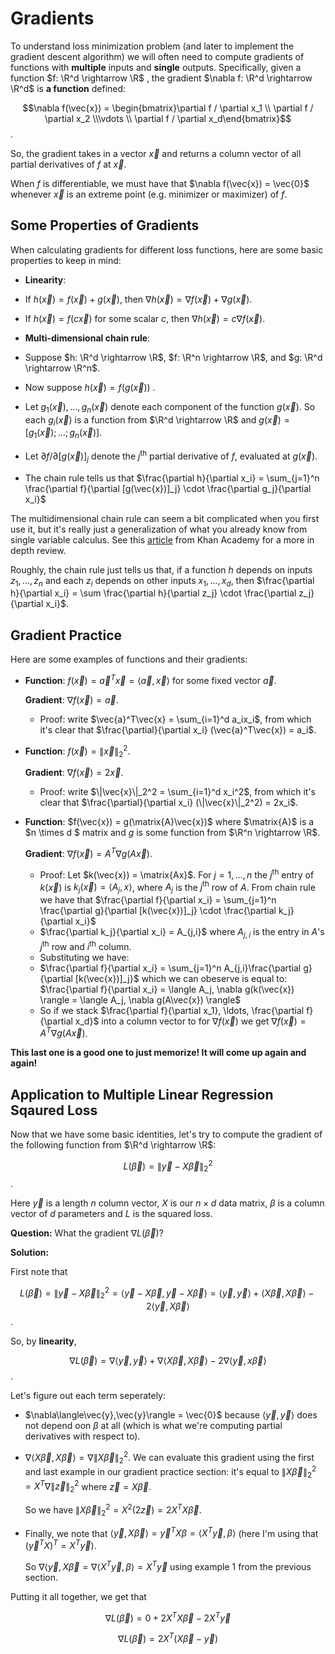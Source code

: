 # Gradients

To understand loss minimization problem (and later to implement the gradient descent algorithm) we will often need to compute gradients of functions with **multiple** inputs and **single** outputs. Specifically, given a function $f: \R^d \rightarrow \R$ , the gradient $\nabla f: \R^d \rightarrow \R^d$ is **a function** defined:

$$\nabla f(\vec{x}) = \begin{bmatrix}\partial f / \partial x_1 \\ \partial f / \partial x_2 \\\vdots \\ \partial f / \partial x_d\end{bmatrix}$$ .

So, the gradient takes in a vector $\vec{x}$ and returns a column vector of all partial derivatives of $f$ at $\vec{x}$.



When $f$ is differentiable, we must have that $\nabla f(\vec{x}) = \vec{0}$  whenever $\vec{x}$ is an extreme point (e.g. minimizer or maximizer) of $f$. 



## Some Properties of Gradients

When calculating gradients for different loss functions, here are some basic properties to keep in mind:

*  **Linearity**: 

  * If $h(\vec{x}) = f(\vec{x}) + g(\vec{x})$, then $\nabla h(\vec{x}) = \nabla f(\vec{x}) + \nabla g(\vec{x})$. 
  * If $h(\vec{x}) = f(c\vec{x})$ for some scalar $c$, then $\nabla h(\vec{x}) = c\nabla f(\vec{x})$. 

* **Multi-dimensional chain rule**:
* Suppose $h: \R^d \rightarrow \R$, $f: \R^n \rightarrow \R$, and $g: \R^d \rightarrow \R^n$.  
  
* Now suppose $h(\vec{x}) = f(g(\vec{x}))$ . 
  
* Let $g_1(\vec{x}), \ldots, g_n(\vec{x})$ denote each component of the function $g(\vec{x})$. So each $g_i(\vec{x})$ is a function from $\R^d \rightarrow \R$ and $g(\vec{x}) = [g_1(\vec{x});\ldots; g_n(\vec{x})]$. 
  
* Let $\partial f /\partial [g(\vec{x})]_j$ denote the $j^\text{th}$ partial derivative of $f$, evaluated at $g(\vec{x})$.
  
* The chain rule tells us that $\frac{\partial h}{\partial x_i} = \sum_{j=1}^n \frac{\partial f}{\partial [g(\vec{x})]_j} \cdot \frac{\partial g_j}{\partial x_i}$

The multidimensional chain rule can seem a bit complicated when you first use it, but it's really just a generalization of what you already know from single variable calculus. See this [article](https://www.khanacademy.org/math/multivariable-calculus/multivariable-derivatives/differentiating-vector-valued-functions/a/multivariable-chain-rule-simple-version) from Khan Academy for a more in depth review. 

Roughly, the chain rule just tells us that, if a function $h$ depends on inputs $z_1, \ldots, z_n$ and each $z_i$ depends on other inputs $x_1, \ldots, x_d$, then $\frac{\partial h}{\partial x_i} = \sum \frac{\partial h}{\partial z_j} \cdot \frac{\partial z_j}{\partial x_i}$.  



## Gradient Practice

Here are some examples of functions and their gradients:

* **Function**: $f(\vec{x}) = \vec{a}^T\vec{x} = \langle \vec{a},\vec{x}\rangle$ for some fixed vector $\vec{a}$. 

  **Gradient**: $\nabla f(\vec{x}) = \vec{a}$.

  * Proof: write $\vec{a}^T\vec{x} = \sum_{i=1}^d a_ix_i$, from which it's clear that $\frac{\partial}{\partial x_i}  (\vec{a}^T\vec{x}) = a_i$.

* **Function**: $f(\vec{x}) = \|\vec{x}\|_2^2$. 

  **Gradient**: $\nabla f(\vec{x}) = 2\vec{x}$.

  * Proof: write $\|\vec{x}\|_2^2 = \sum_{i=1}^d x_i^2$, from which it's clear that $\frac{\partial}{\partial x_i}  (\|\vec{x}\|_2^2) = 2x_i$.

* **Function**: $f(\vec{x}) = g(\matrix{A}\vec{x})$ where $\matrix{A}$ is a $n \times d $ matrix and $g$ is some function from $\R^n \rightarrow \R$. 

  **Gradient**: $\nabla f(\vec{x}) = A^T \nabla g(A\vec{x})$. 

  * Proof: Let $k(\vec{x}) = \matrix{Ax}$. For  $j = 1,\ldots, n$ the $j^\text{th}$ entry of $k(\vec{x})$ is $k_j(\vec{x}) = \langle A_j, x \rangle$, where $A_j$ is the $j^\text{th}$ row of $A$.  From chain rule we have that $\frac{\partial f}{\partial x_i} = \sum_{j=1}^n \frac{\partial g}{\partial [k(\vec{x})]_j} \cdot \frac{\partial k_j}{\partial x_i}$
  * $\frac{\partial k_j}{\partial x_i} = A_{j,i}$ where $A_{j,i}$ is the entry in $A$'s $j^\text{th}$ row and $i^\text{th}$ column. 
  * Substituting we have:
  * $\frac{\partial f}{\partial x_i} = \sum_{j=1}^n A_{j,i}\frac{\partial g}{\partial [k(\vec{x})]_j}$ which we can obeserve is equal to: $\frac{\partial f}{\partial x_i} = \langle A_j, \nabla g(k(\vec{x}) \rangle = \langle A_j, \nabla g(A\vec{x}) \rangle$
  * So if we stack $\frac{\partial f}{\partial x_1}, \ldots, \frac{\partial f}{\partial x_d}$ into a column vector to for $\nabla f(\vec{x})$ we get $\nabla f(\vec{x}) = A^T \nabla g(A\vec{x})$. 

**This last one is a good one to just memorize! It will come up again and again!**



## Application to Multiple Linear Regression Sqaured Loss

Now that we have some basic identities, let's try to compute the gradient of the following function from $\R^d \rightarrow \R$: 

$$ L(\vec{\beta}) = \|\vec{y} - X\vec{\beta}\|_2^2$$.

Here $\vec{y}$ is a length $n$ column vector, $X$ is our $n \times d$ data matrix, $\beta$ is a column vector of $d$ parameters and $L$ is the squared loss. 

**Question:** What the gradient $\nabla L(\vec{\beta})$?



**Solution:**

First note that

$$L(\vec{\beta}) = \|\vec{y} - X\vec{\beta}\|_2^2 = \langle\vec{y} - X\vec{\beta},\vec{y} - X\vec{\beta}\rangle = \langle\vec{y},\vec{y}\rangle + \langle X\vec{\beta}, X\vec{\beta}\rangle - 2 \langle \vec{y},X\vec{\beta}\rangle$$.

So, by **linearity**, 

$$\nabla L(\vec{\beta}) = \nabla\langle\vec{y},\vec{y}\rangle + \nabla\langle X\vec{\beta}, X\vec{\beta}\rangle - 2 \nabla\langle \vec{y},x\vec{\beta}\rangle$$.

Let's figure out each term seperately:

* $\nabla\langle\vec{y},\vec{y}\rangle = \vec{0}$ because $\langle\vec{y},\vec{y}\rangle$ does not depend oon $\beta$ at all (which is what we're computing partial derivatives with respect to).

* $\nabla \langle X\vec{\beta}, X\vec{\beta}\rangle = \nabla \|X\vec{\beta}\|_2^2$. We can evaluate this gradient using the first and last example in our gradient practice section: it's equal to $\|X\vec{\beta}\|_2^2 = X^T \nabla \|\vec{z}\|_2^2$ where $\vec{z} = X\vec{\beta}$.  

  So we have $\|X\vec{\beta}\|_2^2 = X^2(2\vec{z}) =  2X^TX\vec{\beta}$.

* Finally, we note that $\langle \vec{y},X\vec{\beta} \rangle = \vec{y}^T X \beta = \langle X^T \vec{y}, \beta\rangle$ (here I'm using that $(\vec{y}^T X)^T = X^T\vec{y}$). 

  So $\nabla \langle \vec{y},X\vec{\beta} = \nabla \langle X^T \vec{y}, \beta\rangle = X^T \vec{y}$ using example 1 from the previous section. 

Putting it all together, we get that 

$$\nabla L(\vec{\beta}) = 0 + 2X^TX\vec{\beta} - 2 X^T\vec{y} $$

$$\nabla L(\vec{\beta}) = 2X^T(X\vec{\beta} - \vec{y})$$